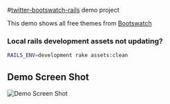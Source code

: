 #[twitter-bootswatch-rails](https://github.com/scottvrosenthal/twitter-bootswatch-rails) demo project

This demo shows all free themes from [Bootswatch](http://bootswatch.com/)

### Local rails development assets not updating?

```sh
RAILS_ENV=development rake assets:clean
```

## Demo Screen Shot ##

![Demo Screen Shot](https://github.com/scottvrosenthal/twitter-bootswatch-rails-demo/raw/master/demo.png)
